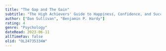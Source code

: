 ```yaml
---
title: "The Gap and The Gain"
subtitle: "The High Achievers' Guide to Happiness, Confidence, and Success"
author: ["Dan Sullivan", "Benjamin P. Hardy"]
rating: 4
genre: "Psychology"
dateRead: 2023-06-11
allTimeFav: false
olid: "OL24735334W"
---
```

